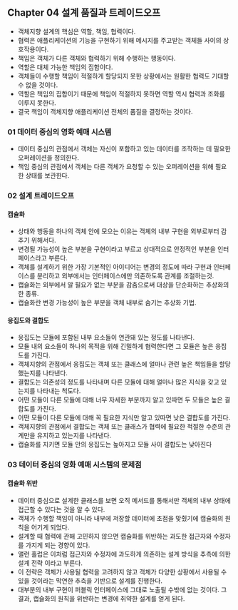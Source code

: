 ## Chapter 04 설계 품질과 트레이드오프
- 객체지향 설계의 핵심은 역할, 책임, 협력이다.
- 협력은 애플리케이션의 기능을 구현하기 위해 메시지를 주고받는 객체들 사이의 상호작용이다.
- 책임은 객체가 다른 객체와 협력하기 위해 수행하는 행동이다.
- 역할은 대체 가능한 책임의 집합이다.
- 객체들이 수행할 책임이 적절하게 할당되지 못한 상황에서는 원활한 협력도 기대할 수 없을 것이다. 
- 역할은 책임의 집합이기 때문에 책임이 적절하지 못하면 역할 역시 협력과 조화를 이루지 못한다.
- 결국 책임이 객체지향 애플리케이션 전체의 품질을 결정하는 것이다.

### 01 데이터 중심의 영화 예매 시스템
- 데이터 중심의 관점에서 객체는 자신이 포함하고 있는 데이터를 조작하는 데 필요한 오퍼레이션을 정의한다.
- 책임 중심의 관점에서 객체는 다른 객체가 요청할 수 있는 오퍼레이션을 위해 필요한 상태를 보관한다.

### 02 설계 트레이드오프
#### 캡슐화
- 상태와 행동을 하나의 객체 안에 모으는 이유는 객체의 내부 구현을 외부로부터 감추기 위해서다.
- 변경될 가능성이 높은 부분을 구현이라고 부르고 상대적으로 안정적인 부분을 인터페이스라고 부른다.
- 객체를 설계하기 위한 가장 기본적인 아이디어는 변경의 정도에 따라 구현과 인터페이스를 분리하고 외부에서는 인터페이스에만 의존하도록 관계를 조절하는것.
- 캡슐화는 외부에서 알 필요가 없는 부분을 감춤으로써 대상을 단순화하는 추상화의 한 종류.
- 캡슐화란 변경 가능성이 높은 부분을 객체 내부로 숨기는 추상화 기법.

#### 응집도와 결합도
- 응집도는 모듈에 포함된 내부 요소들이 연관돼 있는 정도를 나타낸다.
- 모듈 내의 요소들이 하나의 목적을 위해 긴밀하게 협력한다면 그 모듈은 높은 응집도를 가진다.
- 객체지향의 관점에서 응집도는 객체 또는 클래스에 얼마나 관련 높은 책임들을 할당했는지를 나타낸다.
- 결합도는 의존성의 정도를 나타내며 다른 모듈에 대해 얼마나 많은 지식을 갖고 있는지를 나타내는 척도다.
- 어떤 모듈이 다른 모듈에 대해 너무 자세한 부분까지 알고 있따면 두 모듈은 높은 결합도를 가진다.
- 어떤 모듈이 다른 모듈에 대해 꼭 필요한 지식만 알고 있따면 낮은 결합도를 가진다.
- 객체지향의 관점에서 결합도는 객체 또는 클래스가 협력에 필요한 적절한 수준의 관계만을 유지하고 있는지를 나타낸다.
- 캡슐화를 지키면 모듈 안의 응집도는 높아지고 모듈 사이 결합도는 낮아진다

### 03 데이터 중심의 영화 예매 시스템의 문제점
#### 캡슐화 위반
- 데이터 중심으로 설계한 클래스를 보면 오직 메서드를 통해서만 객체의 내부 상태에 접근할 수 있다는 것을 알 수 있다.
- 객체가 수행할 책임이 아니라 내부에 저장할 데이터에 초점을 맞췄기에 캡슐화의 원칙을 어기게 되었다.
- 설계할 때 협력에 관해 고민하지 않으면 캡슐화를 위반하는 과도한 접근자와 수정자를 가지게 되는 경향이 있다.
- 앨런 홀럽은 이처럼 접근자와  수정자에 과도하게 의존하는 설계 방식을 추측에 의한 설계 전략 이라고 부른다.
- 이 전략은 객체가 사용될 협력을 고려하지 않고 객체가 다양한 상황에서 사용될 수 있을 것이라는 막연한 추측을 기반으로 설계를 진행한다.
- 대부분의 내부 구현이 퍼블릭 인터페이스에 그대로 노출될 수밖에 없는 것이다. 그 결과, 캡슐화의 원칙을 위반하는 변경에 취약한 설계를 얻게 된다.

